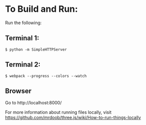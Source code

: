 # To Build and Run:

Run the following:
## Terminal 1:

```
$ python -m SimpleHTTPServer
```
## Terminal 2:

```
$ webpack --progress --colors --watch
```

## Browser
Go to http://localhost:8000/

For more information about running files locally, visit https://github.com/mrdoob/three.js/wiki/How-to-run-things-locally
